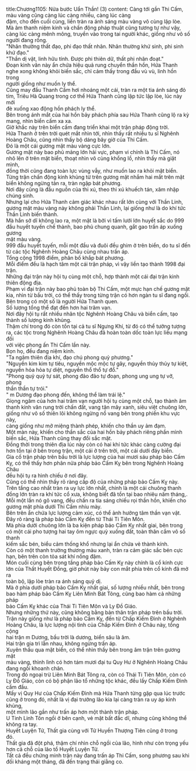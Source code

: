 title:Chương1105: Nửa bước Uẩn Thần! (3)
content:
Càng tới gần Thi Cấm, màu vàng cũng càng lúc càng nhiều, càng lúc càng<br>đậm, cho đến cuối cùng, liền tràn ra ánh sáng màu vàng vô cùng lập lòe.<br>Mà âm thanh niệm kinh và chấn động pháp thuật cũng tương tự như vậy,<br>càng lúc càng mênh mông, truyền vào trong tai người khác, giống như vô số<br>người đang rống.<br>"Nhân thường thất đạo, phi đạo thất nhân. Nhân thường khứ sinh, phi sinh<br>khứ đạo."<br>"Thần dị vật, linh hữu tính. Được phi thiên dữ, thất phi nhân đoạt."<br>Đoạn kinh văn này ẩn chứa hiệu quả rung chuyển thần hồn, Hứa Thanh<br>nghe xong không khỏi biến sắc, chỉ cảm thấy trong đầu vù vù, linh hồn trong<br>người giống như muốn ly thể.<br>Cũng may đầu Thanh Cầm hơi nhoáng một cái, tràn ra một tia ánh sáng đỏ<br>tím, Triêu Hà Quang trong cơ thể Hứa Thanh cũng lập tức lập lòe, lúc này mới<br>đè xuống xao động hồn phách ly thể.<br>Bên trong ánh mắt của hai hồn bảy phách phía sau Hứa Thanh cũng lộ ra kỳ<br>mang, nhìn biển cấm xa xa.<br>Giờ khắc này trên biển cấm đang triển khai một trận pháp động trời.<br>Hứa Thanh ở trên trời quét mắt nhìn tới, nhìn thấy rất nhiều tu sĩ Nghênh<br>Hoàng Châu, cũng nhìn thấy bộ dáng bây giờ của Thi Cấm.<br>Đó là một cái gương mặt màu vàng cực lớn.<br>Gương mặt này bao phủ mảng lớn hải vực, phạm vi chính là Thi Cấm, nó<br>nhô lên ở trên mặt biển, thoạt nhìn vô cùng khổng lồ, nhìn thấy mà giật mình,<br>đồng thời cũng đang toàn lực vùng vẫy, như muốn lao ra khỏi mặt biển.<br>Từng trận chấn động kinh khủng từ trên gương mặt nhắm hai mắt trên mặt<br>biển không ngừng tản ra, tràn ngập bát phương.<br>Nơi đây cũng là đầu nguồn của thi xú, theo thi xú khuếch tán, xâm nhập<br>chúng sinh.<br>Nhưng lại cho Hứa Thanh cảm giác khác nhau rất lớn cùng với Thần Linh,<br>gương mặt màu vàng này không phải Thần Linh, lại giống như là do khí tức<br>Thần Linh biến thành.<br>Mà hắn sở dĩ không lao ra, một mặt là bởi vì tấm lưới lớn huyết sắc do 999<br>đầu huyết tuyến chế thành, bao phủ chung quanh, gắt gao trấn áp xuống gương<br>mặt màu vàng.<br>999 đầu huyết tuyến, mỗi một đầu và đuôi đều ghim ở trên biển, do tu sĩ đến<br>từ các tộc Nghênh Hoàng Châu cùng nhau trấn áp.<br>Tổng cộng 1998 điểm, phân bố khắp bát phương.<br>Mỗi điểm đều là hạch tâm một cái trận pháp, vì vậy liền tạo thành 1998 đại<br>trận.<br>Những đại trận này hội tụ cùng một chỗ, hợp thành một cái đại trận kinh<br>thiên động địa.<br>Phạm vi đại trận này bao phủ toàn bộ Thi Cấm, một mực hạn chế gương mặt<br>kia, nhìn từ bầu trời, có thể thấy trong từng trận có hơn ngàn tu sĩ đang ngồi.<br>Bên trong có một số là người Hứa Thanh quen.<br>Số lượng tổng thể đạt đến hơn hai trăm vạn.<br>Nơi đây hội tụ rất nhiều nhân tộc Nghênh Hoàng Châu và biển cấm, tạo<br>thành số lượng kinh khủng.<br>Thậm chí trong đó còn tồn tại cả tu sĩ Ngưng Khí, từ đó có thể tưởng tượng<br>ra, các tộc trong Nghênh Hoàng Châu đã hoàn toàn dốc toàn lực liều mạng đối<br>với việc phong ấn Thi Cấm lần này.<br>Bọn họ, đều đang niệm kinh.<br>"Ta ngâm thiên địa khí, đạo chú phong quỷ phương."<br>"Nguyền kim kim tự tiêu, nguyền mộc mộc tự gãy, nguyền thủy thủy tự kiệt,<br>nguyền hỏa hỏa tự diệt, nguyền thổ thổ tự đổ."<br>"Phong quỷ quỷ tự sát, phong đảo đảo tự đoạn, phong ung ung tự vỡ, phong<br>thần thần tự trói."<br>" m Dương đạo phong đến, không thể làm trái lệ."<br>Giọng ngâm của hơn hai trăm vạn người hội tụ cùng một chỗ, tạo thành âm<br>thanh kinh văn rung trời chấn đất, vang tận mây xanh, siêu việt chuông lớn,<br>giống như vô số thiên lôi không ngừng nổ vang bên trong phiến khu vực này,<br>càng giống như mở miệng thành phép, khiến cho thần uy ảm đạm.<br>Một màn này, khiến cho thần sắc của hai hồn bảy phách riêng phần mình<br>biến sắc, Hứa Thanh cũng thay đổi sắc mặt.<br>Đồng thời trong thiên địa lúc này còn có hai khí tức khác càng cường đại<br>hơn tồn tại ở bên trong trận, một cái ở trên trời, một cái dưới đáy biển.<br>Gia cố trận pháp trên bầu trời là lực lượng của hai mươi sáu pháp bảo Cấm<br>Kỵ, có thể thấy hơn phân nửa pháp bảo Cấm Kỵ bên trong Nghênh Hoàng Châu<br>đều hội tụ ra hình chiếu ở nơi đây.<br>Cũng có thể nhìn thấy rõ ràng cấp độ của những pháp bảo Cấm Kỵ này.<br>Trên tầng cao nhất tràn ra uy lực lớn nhất, chính là một cái chuông thanh<br>đồng lớn tràn ra khí tức cổ xưa, không biết đã tồn tại bao nhiêu năm tháng,.<br>Mỗi một lần nó gõ vang, đều chấn ra tia sáng chiếu rọi thần hồn, khiến cho<br>gương mặt phía dưới Thi Cấm nhíu mày.<br>Bên trên ẩn chứa lực lượng cảm xúc, có thể ảnh hưởng tâm thần vạn vật.<br>Đây rõ ràng là pháp bảo Cấm Kỵ đến từ Thái Ti Tiên Môn.<br>Mà phía dưới chuông lớn là ba kiện pháp bảo Cấm Kỵ nhất giai, bên trong<br>có một cái pho tượng hai tay ôm ngực quỳ xuống đất, toàn thân cắm vô số thanh<br>kiếm sắc bén, biểu cảm thống khổ nhưng lại ẩn chứa vẻ thành kính.<br>Còn có một thanh trường thương màu xanh, tràn ra cảm giác sắc bén cực<br>hạn, bên trên còn tỏa sát khí nồng đậm.<br>Món cuối cùng bên trong tầng pháp bảo Cấm Kỵ này chính là cổ kính cực<br>lớn của Thất Huyết Đồng, giờ phút này bảy con mắt phía trên cổ kính đã mở ra<br>toàn bộ, lập lòe tràn ra ánh sáng quỷ dị.<br>Mà ở phía dưới pháp bảo Cấm Kỵ nhất giai, số lượng nhiều nhất, bên trong<br>bao hàm pháp bảo Cấm Kỵ Liên Minh Bát Tông, cũng bao hàm cả những pháp<br>bảo Cấm Kỵ khác của Thái Ti Tiên Môn và Ly Đồ Giáo.<br>Nhưng những thứ này, cũng không bằng bản thân trận pháp trên bầu trời.<br>Trận này giống như là pháp bảo Cấm Kỵ, đến từ Chấp Kiếm Đình ở Nghênh<br>Hoàng Châu, là lực lượng nội tình của Chấp Kiếm Đình ở Châu này, tổng cộng<br>hai trận m Dương, bầu trời là dương, biển sâu là âm.<br>Hai trận gia trì lẫn nhau, không ngừng trấn áp.<br>Xuyên thấu qua mặt biển, có thể nhìn thấy bên trong âm trận trên gương mặt<br>màu vàng, thình lình có hơn tám mươi đại tu Quy Hư ở Nghênh Hoàng Châu<br>đang ngồi khoanh chân.<br>Trong đó ngoại trừ Liên Minh Bát Tông ra, còn có Thái Ti Tiên Môn, còn có<br>Ly Đồ Giáo, còn có bộ phận lão tổ những tộc khác, đều lấy Chấp Kiếm Đình<br>cầm đầu.<br>Mấy vị Quy Hư của Chấp Kiếm Đình mà Hứa Thanh từng gặp qua lúc trước<br>cũng ở trong đó, nhất là vị đại trưởng lão kia lại càng tràn ra uy áp kinh khủng,<br>một mình lão gần như trấn áp hơn một thành trận pháp.<br>U Tinh Linh Tôn ngồi ở bên cạnh, vẻ mặt bất đắc dĩ, nhưng cũng không thể<br>không ra tay.<br>Huyết Luyện Tử, Thất gia cùng với Tử Huyền Thượng Tiên cũng ở trong<br>đó.<br>Thất gia đã đột phá, thậm chí nhìn chỗ ngồi của lão, hình như còn trọng yếu<br>hơn cả chỗ của lão tổ Huyết Luyện Tử.<br>Tất cả đều chứng minh trận này đang trấn áp Thi Cấm, song phương sau khi<br>đối kháng một tháng, đã đến trạng thái giằng co.